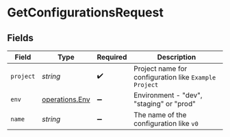 # GetConfigurationsRequest


## Fields

| Field                                                 | Type                                                  | Required                                              | Description                                           |
| ----------------------------------------------------- | ----------------------------------------------------- | ----------------------------------------------------- | ----------------------------------------------------- |
| `project`                                             | *string*                                              | :heavy_check_mark:                                    | Project name for configuration like `Example Project` |
| `env`                                                 | [operations.Env](../../models/operations/env.md)      | :heavy_minus_sign:                                    | Environment - "dev", "staging" or "prod"              |
| `name`                                                | *string*                                              | :heavy_minus_sign:                                    | The name of the configuration like `v0`               |